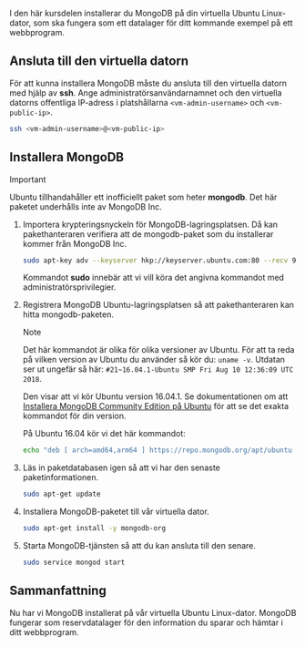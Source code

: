 I den här kursdelen installerar du MongoDB på din virtuella Ubuntu Linux-dator, som ska fungera som ett datalager för ditt kommande exempel på ett webbprogram.

## <a name="connect-to-the-vm"></a>Ansluta till den virtuella datorn

För att kunna installera MongoDB måste du ansluta till den virtuella datorn med hjälp av **ssh**. Ange administratörsanvändarnamnet och den virtuella datorns offentliga IP-adress i platshållarna `<vm-admin-username>` och `<vm-public-ip>`.

```bash
ssh <vm-admin-username>@<vm-public-ip>
```

## <a name="install-mongodb"></a>Installera MongoDB

> [!Important]
> Ubuntu tillhandahåller ett inofficiellt paket som heter **mongodb**. Det här paketet underhålls inte av MongoDB Inc.

1. Importera krypteringsnyckeln för MongoDB-lagringsplatsen. Då kan pakethanteraren verifiera att de mongodb-paket som du installerar kommer från MongoDB Inc.

    ```bash
    sudo apt-key adv --keyserver hkp://keyserver.ubuntu.com:80 --recv 9DA31620334BD75D9DCB49F368818C72E52529D4
    ```

    Kommandot **sudo** innebär att vi vill köra det angivna kommandot med administratörsprivilegier.

1. Registrera MongoDB Ubuntu-lagringsplatsen så att pakethanteraren kan hitta mongodb-paketen.

    > [!NOTE]
    > Det här kommandot är olika för olika versioner av Ubuntu. För att ta reda på vilken version av Ubuntu du använder så kör du: `uname -v`.
    > Utdatan ser ut ungefär så här: `#21~16.04.1-Ubuntu SMP Fri Aug 10 12:36:09 UTC 2018`.
    >
    > Den visar att vi kör Ubuntu version 16.04.1.
    > Se dokumentationen om att [Installera MongoDB Community Edition på Ubuntu](https://docs.mongodb.com/manual/tutorial/install-mongodb-on-ubuntu/) för att se det exakta kommandot för din version.

    På Ubuntu 16.04 kör vi det här kommandot:

    ```bash
    echo "deb [ arch=amd64,arm64 ] https://repo.mongodb.org/apt/ubuntu xenial/mongodb-org/4.0 multiverse" | sudo tee /etc/apt/sources.list.d/mongodb-org-4.0.list
    ```

1. Läs in paketdatabasen igen så att vi har den senaste paketinformationen.

    ```bash
    sudo apt-get update
    ```

1. Installera MongoDB-paketet till vår virtuella dator.

    ```bash
    sudo apt-get install -y mongodb-org
    ```

1. Starta MongoDB-tjänsten så att du kan ansluta till den senare.

    ```bash
    sudo service mongod start
    ```

## <a name="summary"></a>Sammanfattning

Nu har vi MongoDB installerat på vår virtuella Ubuntu Linux-dator. MongoDB fungerar som reservdatalager för den information du sparar och hämtar i ditt webbprogram.